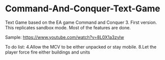 # Command-And-Conquer-Text-Game
Text Game based on the EA game Command and Conquer 3.  First version. This replicates sandbox mode. Most of the features are done. 

Sample: https://www.youtube.com/watch?v=8L0X1a3zylw


To do list:
4.Allow the MCV to be either unpacked or stay mobile.
8.Let the player force fire either buildings and units
